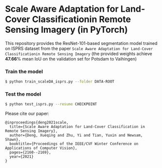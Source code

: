 
# Scale Aware Adaptation for Land-Cover Classificationin Remote Sensing Imagery (in PyTorch)

This repository provides the ResNet-101-based segmentation model trained on ISPRS dataset from the paper `Scale Aware Adaptation for Land-Cover Classificationin Remote Sensing Imagery` (the provided weights achieve **47.66**% mean IoU on the validation set for Potsdam to Vaihingen)



### Train the model
```bash
$ python train_scaleDA_isprs.py --folder DATA-ROOT
```

### Test the model
```bash
$ python test_isprs.py --resume CHECKPOINT 
```

Please cite our paper:
```
@inproceedings{deng2021scale,
  title={Scale Aware Adaptation for Land-Cover Classification in Remote Sensing Imagery},
  author={Deng, Xueqing and Zhu, Yi and Tian, Yuxin and Newsam, Shawn},
  booktitle={Proceedings of the IEEE/CVF Winter Conference on Applications of Computer Vision},
  pages={2160--2169},
  year={2021}
}
```
